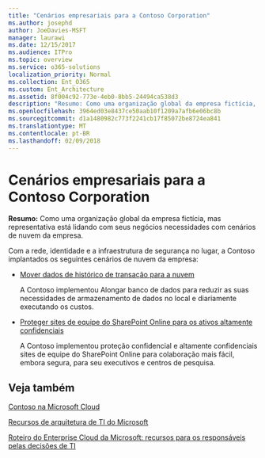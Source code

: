 ```yaml
---
title: "Cenários empresariais para a Contoso Corporation"
ms.author: josephd
author: JoeDavies-MSFT
manager: laurawi
ms.date: 12/15/2017
ms.audience: ITPro
ms.topic: overview
ms.service: o365-solutions
localization_priority: Normal
ms.collection: Ent_O365
ms.custom: Ent_Architecture
ms.assetid: 8f004c92-773e-4eb0-8bb5-24494ca538d3
description: "Resumo: Como uma organização global da empresa fictícia, mas representativa está lidando com seus negócios necessidades com cenários de nuvem da empresa."
ms.openlocfilehash: 3964ed03e8437ce50aab10f1209a7afb6e06bc8b
ms.sourcegitcommit: d1a1480982c773f2241cb17f85072be8724ea841
ms.translationtype: MT
ms.contentlocale: pt-BR
ms.lasthandoff: 02/09/2018
---
```

# <a name="enterprise-scenarios-for-the-contoso-corporation"></a>Cenários empresariais para a Contoso Corporation

 **Resumo:** Como uma organização global da empresa fictícia, mas representativa está lidando com seus negócios necessidades com cenários de nuvem da empresa.
  
Com a rede, identidade e a infraestrutura de segurança no lugar, a Contoso implantados os seguintes cenários de nuvem da empresa:
  
- [Mover dados de histórico de transação para a nuvem](moving-historical-transaction-data-to-the-cloud.md)
    
    A Contoso implementou Alongar banco de dados para reduzir as suas necessidades de armazenamento de dados no local e diariamente executando os custos.
    
- [Proteger sites de equipe do SharePoint Online para os ativos altamente confidenciais](secure-sharepoint-online-team-sites-for-sensitive-and-highly-confidential-assets.md)
    
    A Contoso implementou proteção confidencial e altamente confidenciais sites de equipe do SharePoint Online para colaboração mais fácil, embora segura, para seu executivos e centros de pesquisa.
    
## <a name="see-also"></a>Veja também

[Contoso na Microsoft Cloud](contoso-in-the-microsoft-cloud.md)
  
[Recursos de arquitetura de TI do Microsoft](microsoft-cloud-it-architecture-resources.md)

[Roteiro do Enterprise Cloud da Microsoft: recursos para os responsáveis pelas decisões de TI](https://sway.com/FJ2xsyWtkJc2taRD)



